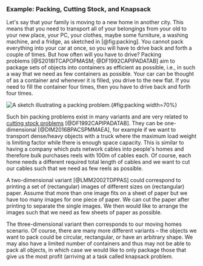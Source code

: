 ### Example: Packing, Cutting Stock, and Knapsack

Let's say that your family is moving to a new home in another city.
This means that you need to transport all of your belongings from your old to your new place, your PC, your clothes, maybe some furniture, a washing machine, and a fridge, as sketched in [@fig:packing].
You cannot pack everything into your car at once, so you will have to drive back and forth a couple of times.
But how often will you have to drive?
Packing problems&nbsp;[@S2018ITCAPOPMASM; @DF1992CAPIPADATAB] aim to package sets of objects into containers as efficient as possible, i.e., in such a way that we need as few containers as possible.
Your car can be thought of as a container and whenever it is filled, you drive to the new flat.
If you need to fill the container four times, then you have to drive back and forth four times.

![A sketch illustrating a packing problem.](\relative.path{packing.svgz}){#fig:packing width=70%}

Such bin packing problems exist in many variants and are very related to [cutting stock problems](https://en.wikipedia.org/wiki/Cutting_stock_problem)&nbsp;[@DF1992CAPIPADATAB].
They can be one-dimensional&nbsp;[@DIM2016BPACSPMMAEA], for example if we want to transport dense/heavy objects with a truck where the maximum load weight is limiting factor while there is enough space capacity.
This is similar to having a company which puts network cables into people's homes and therefore bulk purchases reels with 100m of cables each.
Of course, each home needs a different required total length of cables and we want to cut our cables such that we need as few reels as possible.

A two-dimensional variant&nbsp;[@LMM2002TDPPAS] could correspond to printing a set of (rectangular) images of different sizes on (rectangular) paper.
Assume that more than one image fits on a sheet of paper but we have too many images for one piece of paper.
We can cut the paper after printing to separate the single images.
We then would like to arrange the images such that we need as few sheets of paper as possible.

The three-dimensional variant then corresponds to our moving homes scenario.
Of course, there are many more different variants &ndash; the objects we want to pack could be circular, rectangular, or have an arbitrary shape.
We may also have a limited number of containers and thus may not be able to pack all objects, in which case we would like to only package those that give us the most profit (arriving at a task called knapsack problem.   
